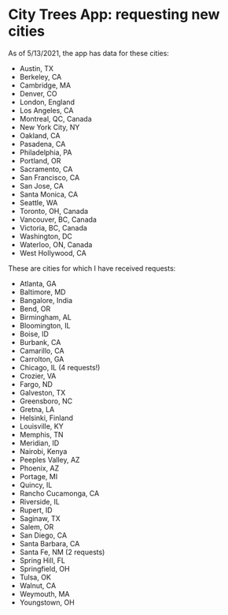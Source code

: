 # City Trees App: requesting new cities

As of 5/13/2021, the app has data for these cities:
* Austin, TX
* Berkeley, CA
* Cambridge, MA
* Denver, CO
* London, England
* Los Angeles, CA
* Montreal, QC, Canada
* New York City, NY
* Oakland, CA
* Pasadena, CA
* Philadelphia, PA
* Portland, OR
* Sacramento, CA
* San Francisco, CA
* San Jose, CA
* Santa Monica, CA
* Seattle, WA
* Toronto, OH, Canada
* Vancouver, BC, Canada
* Victoria, BC, Canada
* Washington, DC
* Waterloo, ON, Canada
* West Hollywood, CA

These are cities for which I have received requests:
* Atlanta, GA
* Baltimore, MD
* Bangalore, India
* Bend, OR
* Birmingham, AL
* Bloomington, IL
* Boise, ID
* Burbank, CA
* Camarillo, CA
* Carrolton, GA
* Chicago, IL (4 requests!)
* Crozier, VA
* Fargo, ND
* Galveston, TX
* Greensboro, NC
* Gretna, LA
* Helsinki, Finland
* Louisville, KY
* Memphis, TN
* Meridian, ID
* Nairobi, Kenya
* Peeples Valley, AZ
* Phoenix, AZ
* Portage, MI
* Quincy, IL
* Rancho Cucamonga, CA
* Riverside, IL
* Rupert, ID
* Saginaw, TX
* Salem, OR
* San Diego, CA
* Santa Barbara, CA
* Santa Fe, NM (2 requests)
* Spring Hill, FL
* Springfield, OH
* Tulsa, OK
* Walnut, CA
* Weymouth, MA
* Youngstown, OH
